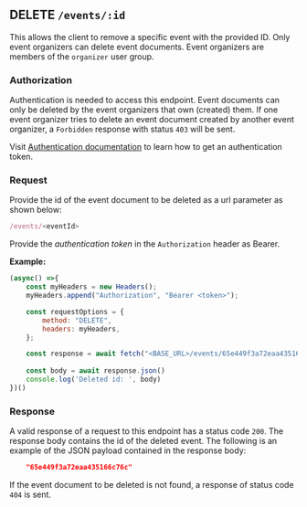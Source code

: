 ## DELETE `/events/:id`

This allows the client to remove a specific event with the provided ID. Only event organizers can delete event documents. Event organizers are members of the `organizer` user group.

### Authorization
Authentication is needed to access this endpoint. Event documents can only be deleted by the event organizers that own (created) them. If one event organizer tries to delete an event document created by another event organizer, a `Forbidden` response with status `403` will be sent.

Visit [Authentication documentation](../../authentication/auth.md) to learn how to get an authentication token.

### Request
Provide the id of the event document to be deleted as a url parameter as shown below:

```javascript
/events/<eventId>
```

Provide the *authentication token* in the `Authorization` header as Bearer. 

**Example:**

```javascript
(async() =>{
    const myHeaders = new Headers();
    myHeaders.append("Authorization", "Bearer <token>");

    const requestOptions = {
        method: "DELETE",
        headers: myHeaders,
    };

    const response = await fetch("<BASE_URL>/events/65e449f3a72eaa435166c76c", requestOptions)
    
    const body = await response.json()
    console.log('Deleted id: ', body)
})()
```


### Response
A valid response of a request to this endpoint has a status code `200`. The response body contains the id of the deleted event. The following is an example of the JSON payload contained in the response body:

```json
    "65e449f3a72eaa435166c76c"
```
If the event document to be deleted is not found, a response of status code `404` is sent.
